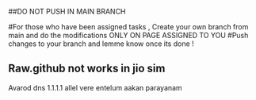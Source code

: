 ##DO NOT PUSH IN MAIN BRANCH

#For those who have been assigned tasks , Create your own branch from main and do the modifications ONLY ON PAGE ASSIGNED TO YOU
#Push changes to your branch and lemme know once its done !

## Raw.github not works in jio sim

Avarod dns 1.1.1.1 allel vere entelum aakan parayanam
